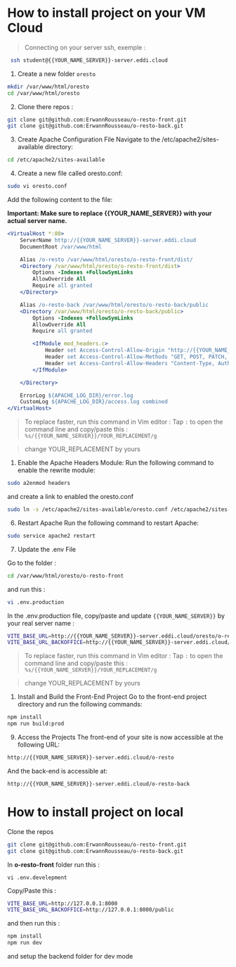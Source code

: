 # How to install project on your VM Cloud

> Connecting on your server ssh, exemple :

```bash
 ssh student@{{YOUR_NAME_SERVER}}-server.eddi.cloud
```

1. Create a new folder `oresto`

```bash
mkdir /var/www/html/oresto
cd /var/www/html/oresto
```

2. Clone there repos :

```bash
git clone git@github.com:ErwannRousseau/o-resto-front.git
git clone git@github.com:ErwannRousseau/o-resto-back.git
```

3. Create Apache Configuration File
   Navigate to the /etc/apache2/sites-available directory:

```bash
cd /etc/apache2/sites-available
```

4. Create a new file called oresto.conf:

```bash
sudo vi oresto.conf
```

Add the following content to the file:

**Important: Make sure to replace {{YOUR_NAME_SERVER}} with your actual server name.**

```apache
<VirtualHost *:80>
    ServerName http://{{YOUR_NAME_SERVER}}-server.eddi.cloud
    DocumentRoot /var/www/html

    Alias /o-resto /var/www/html/oresto/o-resto-front/dist/
    <Directory /var/www/html/oresto/o-resto-front/dist>
        Options -Indexes +FollowSymLinks
        AllowOverride All
        Require all granted
    </Directory>

    Alias /o-resto-back /var/www/html/oresto/o-resto-back/public
    <Directory /var/www/html/oresto/o-resto-back/public>
        Options -Indexes +FollowSymLinks
        AllowOverride All
        Require all granted

        <IfModule mod_headers.c>
            Header set Access-Control-Allow-Origin "http://{{YOUR_NAME_SERVER}}-server.eddi.cloud"
            Header set Access-Control-Allow-Methods "GET, POST, PATCH, DELETE, PUT"
            Header set Access-Control-Allow-Headers "Content-Type, Authorization"
        </IfModule>

    </Directory>

    ErrorLog ${APACHE_LOG_DIR}/error.log
    CustomLog ${APACHE_LOG_DIR}/access.log combined
</VirtualHost>
```

> To replace faster, run this command in Vim editor :
> Tap `:` to open the command line
> and copy/paste this : `%s/{{YOUR_NAME_SERVER}}/YOUR_REPLACEMENT/g`

> change YOUR_REPLACEMENT by yours

1. Enable the Apache Headers Module:
   Run the following command to enable the rewrite module:

```bash
sudo a2enmod headers
```

and create a link to enabled the oresto.conf

```bash
sudo ln -s /etc/apache2/sites-available/oresto.conf /etc/apache2/sites-enabled/
```

6. Restart Apache
   Run the following command to restart Apache:

```bash
sudo service apache2 restart
```

7. Update the .env File

Go to the folder :

```bash
cd /var/www/html/oresto/o-resto-front
```

and run this :

```bash
vi .env.production
```

In the .env.production file, copy/paste and update `{{YOUR_NAME_SERVER}}` by your real server name :

```bash
VITE_BASE_URL=http://{{YOUR_NAME_SERVER}}-server.eddi.cloud/oresto/o-resto-back/public
VITE_BASE_URL_BACKOFFICE=http://{{YOUR_NAME_SERVER}}-server.eddi.cloud/o-resto-back/
```

> To replace faster, run this command in Vim editor :
> Tap `:` to open the command line
> and copy/paste this : `%s/{{YOUR_NAME_SERVER}}/YOUR_REPLACEMENT/g`

> change YOUR_REPLACEMENT by yours

1. Install and Build the Front-End Project
   Go to the front-end project directory and run the following commands:

```bash
npm install
npm run build:prod
```

9. Access the Projects
   The front-end of your site is now accessible at the following URL:

```bash
http://{{YOUR_NAME_SERVER}}-server.eddi.cloud/o-resto
```

And the back-end is accessible at:

```bash
http://{{YOUR_NAME_SERVER}}-server.eddi.cloud/o-resto-back
```

# How to install project on local

Clone the repos

```bash
git clone git@github.com:ErwannRousseau/o-resto-front.git
git clone git@github.com:ErwannRousseau/o-resto-back.git
```

In **o-resto-front** folder run this :

```
vi .env.develepment
```

Copy/Paste this :

```bash
VITE_BASE_URL=http://127.0.0.1:8000
VITE_BASE_URL_BACKOFFICE=http://127.0.0.1:8000/public
```

and then run this :

```bash
npm install
npm run dev
```

and setup the backend folder for dev mode
